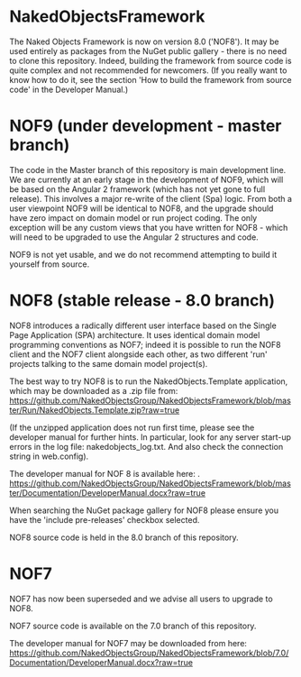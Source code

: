 NakedObjectsFramework
=====================

The Naked Objects Framework is now on version 8.0 ('NOF8').  It may be used entirely as packages from the NuGet public gallery - there is no need to clone this repository.  Indeed, building the framework from source code is quite complex and not recommended for newcomers.  (If you really want to know how to do it, see the section 'How to build the framework from source code' in the Developer Manual.)

NOF9 (under development - master branch)
====

The code in the Master branch of this repository is main development line.  We are currently at an early stage in the development of NOF9, which will be based on the Angular 2 framework (which has not yet gone to full release).  This involves a major re-write of the client (Spa) logic. From both a user viewpoint NOF9 will be identical to NOF8, and the upgrade should have zero impact on domain model or run project coding.  The only exception will be any custom views that you have written for NOF8  -  which will need to be upgraded to use the Angular 2 structures and code.

NOF9 is not yet usable, and we do not recommend attempting to build it yourself from source.

NOF8 (stable release - 8.0 branch)
====

NOF8  introduces a radically different user interface based on the Single Page Application (SPA) architecture. It uses identical domain model programming conventions as NOF7; indeed it is possible to run the NOF8 client and the NOF7 client alongside each other, as two different 'run' projects talking to the same domain model project(s).

The best way to try NOF8 is to run the NakedObjects.Template application, which may be downloaded as a .zip file from: https://github.com/NakedObjectsGroup/NakedObjectsFramework/blob/master/Run/NakedObjects.Template.zip?raw=true 

(If the unzipped application does not run first time, please see the developer manual for further hints. In particular, look for any server start-up errors in the log file: nakedobjects_log.txt. And also check the connection string in web.config).

The developer manual for NOF 8 is available here: .
https://github.com/NakedObjectsGroup/NakedObjectsFramework/blob/master/Documentation/DeveloperManual.docx?raw=true

When searching the NuGet package gallery for NOF8 please ensure you have the 'include pre-releases' checkbox selected.

NOF8 source code is held in the 8.0 branch of this repository.

NOF7
====

NOF7 has now been superseded and we advise all users to upgrade to NOF8.

NOF7 source code is available on the 7.0 branch of this repository.

The developer manual for NOF7 may be downloaded from here:
https://github.com/NakedObjectsGroup/NakedObjectsFramework/blob/7.0/Documentation/DeveloperManual.docx?raw=true


